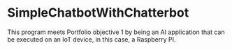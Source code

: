 # SimpleChatbotWithChatterbot
This program meets Portfolio objective 1 by being an AI application that can 
be executed on an IoT device, in this case, a Raspberry PI. 
